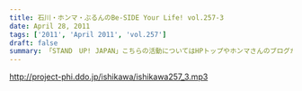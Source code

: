 ```yaml
---
title: 石川・ホンマ・ぶるんのBe-SIDE Your Life! vol.257-3
date: April 28, 2011
tags: ['2011', 'April 2011', 'vol.257']
draft: false
summary: 「STAND　UP! JAPAN」こちらの活動についてはHPトップやホンマさんのブログから「何なの？」と思っているアナタはのぞいてみてくださいね。NAMAE
---
```


http://project-phi.ddo.jp/ishikawa/ishikawa257_3.mp3